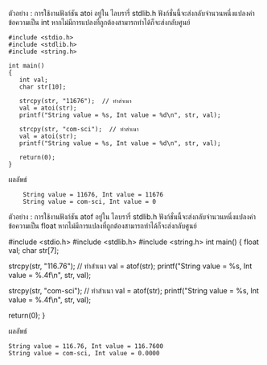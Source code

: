 ตัวอย่าง : การใช้งานฟังก์ชัน atoi อยู่ใน ไลบรารี่ stdlib.h
ฟังก์ชั่นนี้จะส่งกลับจำนวนหนึ่งแปลงค่าข้อความเป็น int หากไม่มีการแปลงที่ถูกต้องสามารถทำได้ก็จะส่งกลับศูนย์
```
#include <stdio.h>
#include <stdlib.h>
#include <string.h>

int main()
{
   int val;
   char str[10];
   
   strcpy(str, "11676");  // ทำสำเนา
   val = atoi(str);
   printf("String value = %s, Int value = %d\n", str, val);

   strcpy(str, "com-sci");  // ทำสำเนา
   val = atoi(str);
   printf("String value = %s, Int value = %d\n", str, val);

   return(0);
}
```
ผลลัพธ์ 
```
	String value = 11676, Int value = 11676
	String value = com-sci, Int value = 0
```


ตัวอย่าง : การใช้งานฟังก์ชัน atof อยู่ใน ไลบรารี่ stdlib.h
ฟังก์ชั่นนี้จะส่งกลับจำนวนหนึ่งแปลงค่าข้อความเป็น float หากไม่มีการแปลงที่ถูกต้องสามารถทำได้ก็จะส่งกลับศูนย์

#include <stdio.h>
#include <stdlib.h>
#include <string.h>
int main()
{
   float val;
   char str[7];
   
   strcpy(str, "116.76");  // ทำสำเนา
   val = atof(str);
   printf("String value = %s, Int value = %.4f\n", str, val);

   strcpy(str, "com-sci");  // ทำสำเนา
   val = atof(str);
   printf("String value = %s, Int value = %.4f\n", str, val);

   return(0);
}

ผลลัพธ์ 

	String value = 116.76, Int value = 116.7600
	String value = com-sci, Int value = 0.0000
	

